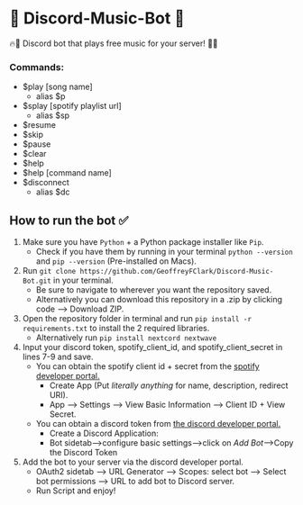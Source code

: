 # 💯 Discord-Music-Bot 💯

🔥💪 Discord bot that plays free music for your server! 🎷🚀 </b>
### Commands:
- $play [song name]
     - alias $p
- $splay [spotify playlist url] 
     - alias $sp
- $resume 
- $skip 
- $pause 
- $clear 
- $help
- $help [command name]
- $disconnect 
     - alias $dc

## How to run the bot ✅
1. Make sure you have `Python` + a Python package installer like `Pip`.
     - Check if you have them by running in your terminal `python --version` and `pip --version` (Pre-installed on Macs).
2. Run `git clone https://github.com/GeoffreyFClark/Discord-Music-Bot.git` in your terminal.
     - Be sure to navigate to wherever you want the repository saved. 
     - Alternatively you can download this repository in a .zip by clicking code --> Download ZIP.
3. Open the repository folder in terminal and run `pip install -r requirements.txt` to install the 2 required libraries.
     - Alternatively run `pip install nextcord nextwave`
4. Input your discord token, spotify_client_id, and spotify_client_secret in lines 7-9 and save. 
     - You can obtain the spotify client id + secret from the [spotify developer portal.](https://developer.spotify.com/dashboard)
          - Create App (Put <i>literally anything</i> for name, description, redirect URI).
          - App --> Settings --> View Basic Information --> Client ID + View Secret.
     - You can obtain a discord token from [the discord developer portal.](https://discord.com/developers/applications)<br>
          - Create a Discord Application:<br>
          - Bot sidetab-->configure basic settings-->click on <i>Add Bot</i>-->Copy the Discord Token<br>
5. Add the bot to your server via the discord developer portal.</br>
    - OAuth2 sidetab --> URL Generator --> Scopes: select bot --> Select bot permissions --> URL to add bot to Discord server.<br>
    - Run Script and enjoy!
